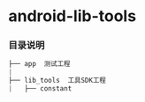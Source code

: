 # android-lib-tools

### 目录说明
```java
├── app  测试工程
|
├── lib_tools  工具SDK工程
|	├── constant  
```


